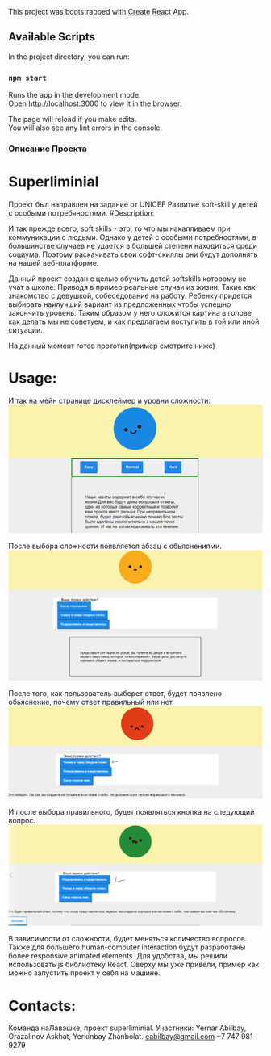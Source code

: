 This project was bootstrapped with [Create React App](https://github.com/facebook/create-react-app).

## Available Scripts

In the project directory, you can run:

### `npm start`

Runs the app in the development mode.<br />
Open [http://localhost:3000](http://localhost:3000) to view it in the browser.

The page will reload if you make edits.<br />
You will also see any lint errors in the console.

### Описание Проекта
# Superliminial
Проект был направлен на задание от UNICEF
Развитие soft-skill у детей с особыми потребяностями.
#Description:

И так прежде всего, soft skills - это, то что мы накапливаем при коммуникации с людьми. Однако у детей с особыми потребностями, в большинстве случаев не удается в большей степени находиться среди социума. Поэтому раскачивать свои софт-скиллы они будут дополнять
на нашей веб-платформе.

Данный проект создан с целью обучить детей softskills которому не учат в школе. Приводя в пример
реальные случаи из жизни. Такие как знакомство с девушкой, собеседование на работу. Ребенку придется
выбирать наилучший вариант из предложенных чтобы успешно закончить уровень. Таким образом у него сложится картина в голове
как делать мы не советуем, и как предлагаем поступить в той или иной ситуации.


На данный момент готов прототип(пример смотрите ниже)

# Usage:
И так на мейн странице дисклеймер и уровни сложности:
![](readme_img/Снимок.PNG)

После выбора сложности появляется абзац с обьяснениями.
![](readme_img/Снимок1.PNG)

После того, как пользователь выберет ответ, будет появлено обьяснение, почему ответ правильный или нет.
![](readme_img/3.PNG)

И после выбора правильного, будет появляться кнопка на следующий вопрос.
![](readme_img/4.PNG)

В зависимости от сложности, будет меняться количество вопросов.
Также для большего human-computer interaction будут разработаны более responsive animated elements.
Для удобства, мы решили использовать js библиотеку React.
Сверху мы уже привели, пример как можно запустить проект у себя на машине.


# Contacts:
Команда наЛавэшке, проект superliminial.
Участники:
Yernar Abilbay, Orazalinov Askhat, Yerkinbay Zhanbolat.
eabilbay@gmail.com
+7 747 981 9279
